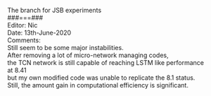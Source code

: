 The branch for JSB experiments<br/>
###===###<br/>
Editor: Nic<br/>
Date: 13th-June-2020<br/>
Comments:<br/>
Still seem to be some major instabilities.<br/>
After removing a lot of micro-network managing codes,<br/>
the TCN network is still capable of reaching LSTM like performance<br/>
at 8.41<br/>
but my own modified code was unable to replicate the 8.1 status. <br/>
Still, the amount gain in computational efficiency is significant. 

